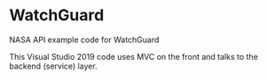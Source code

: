 # WatchGuard
NASA API example code for WatchGuard

This Visual Studio 2019 code uses MVC on the front and talks to the backend (service) layer.

